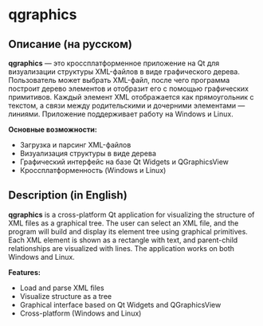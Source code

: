 # qgraphics

## Описание (на русском)

**qgraphics** — это кроссплатформенное приложение на Qt для визуализации структуры XML-файлов в виде графического дерева. Пользователь может выбрать XML-файл, после чего программа построит дерево элементов и отобразит его с помощью графических примитивов. Каждый элемент XML отображается как прямоугольник с текстом, а связи между родительскими и дочерними элементами — линиями. Приложение поддерживает работу на Windows и Linux.

**Основные возможности:**
- Загрузка и парсинг XML-файлов
- Визуализация структуры в виде дерева
- Графический интерфейс на базе Qt Widgets и QGraphicsView
- Кроссплатформенность (Windows и Linux)

## Description (in English)

**qgraphics** is a cross-platform Qt application for visualizing the structure of XML files as a graphical tree. The user can select an XML file, and the program will build and display its element tree using graphical primitives. Each XML element is shown as a rectangle with text, and parent-child relationships are visualized with lines. The application works on both Windows and Linux.

**Features:**
- Load and parse XML files
- Visualize structure as a tree
- Graphical interface based on Qt Widgets and QGraphicsView
- Cross-platform (Windows and Linux)
